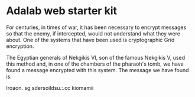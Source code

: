 # Adalab web starter kit

For centuries, in times of war, it has been necessary to encrypt messages so that the enemy, if intercepted, would not understand what they were about. One of the systems that have been used is cryptographic Grid encryption.

The Egyptian generals of Nekgikis VI, son of the famous Nekgikis V, used this method and, in one of the chambers of the pharaoh's tomb, we have found a message encrypted with this system.
The message we have found is:

lróaon. sg sdersoildsu.:.cc kiomamii
